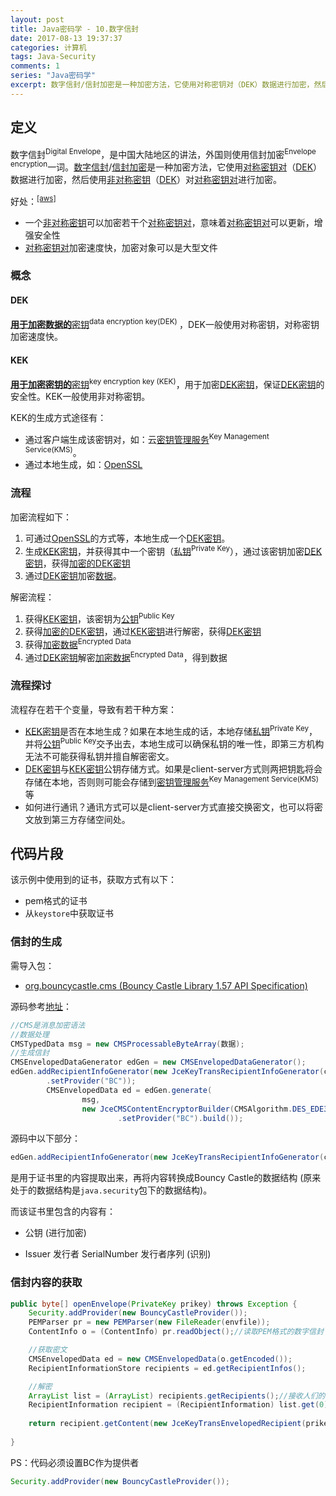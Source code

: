 ```yaml
---
layout: post
title: Java密码学 - 10.数字信封
date: 2017-08-13 19:37:37
categories: 计算机
tags: Java-Security 
comments: 1
series: "Java密码学"
excerpt: 数字信封/信封加密是一种加密方法，它使用对称密钥对（DEK）数据进行加密，然后使用非对称密钥（DEK）对对称密钥对进行加密。
---
```


## 定义

数字信封<sup>Digital
   Envelope</sup>，是中国大陆地区的讲法，外国则使用信封加密<sup>Envelope encryption</sup>一词。<u>数字信封</u>/<u>信封加密</u>是一种加密方法，它使用<u>对称密钥对</u>（[DEK](#DEK)）数据进行加密，然后使用<u>非对称密钥</u>（[DEK](#DEK)）对<u>对称密钥对</u>进行加密。

好处：<sup>[[aws]](https://docs.aws.amazon.com/zh_cn/kms/latest/developerguide/concepts.html#enveloping)</sup>

- 一个<u>非对称密钥</u>可以加密若干个<u>对称密钥对</u>，意味着<u>对称密钥对</u>可以更新，增强安全性
- <u>对称密钥对</u>加密速度快，加密对象可以是大型文件

### 概念

#### DEK

<u>**用于加密数据的**密钥</u><sup>data encryption key(DEK) </sup>，DEK一般使用对称密钥，对称密钥加密速度快。

#### KEK

<u>**用于加密密钥的**密钥</u><sup>key encryption key (KEK)</sup>，用于加密[DEK密钥](#DEK)，保证[DEK密钥](#DEK)的安全性。KEK一般使用非对称密钥。

KEK的生成方式途径有：

- 通过客户端生成该密钥对，如：云[密钥管理服务](https://cloud.google.com/kms)<sup>Key Management Service(KMS)</sup>。
- 通过本地生成，如：[OpenSSL](https://www.openssl.org/)

### 流程

加密流程如下：

1. 可通过[OpenSSL](https://www.openssl.org/)的方式等，本地生成一个[DEK密钥](#DEK)。
2. 生成[KEK密钥](#KEK)，并获得其中一个密钥（<u>私钥</u><sup>Private Key</sup>），通过该密钥加密[DEK密钥](#DEK)，获得[加密的DEK密钥](#DEK)
3. 通过[DEK密钥](#DEK)加密<u>数据</u>。

解密流程：

1. 获得[KEK密钥](#KEK)，该密钥为<u>公钥</u><sup>Public Key</sup>
2. 获得[加密的DEK密钥](#DEK)，通过[KEK密钥](#KEK)进行解密，获得[DEK密钥](#DEK)
3. 获得<u>加密数据</u><sup>Encrypted Data</sup>
4. 通过[DEK密钥](#DEK)解密<u>加密数据</u><sup>Encrypted Data</sup>，得到数据

### 流程探讨

流程存在若干个变量，导致有若干种方案：

- [KEK密钥](#KEK)是否在本地生成？如果在本地生成的话，本地存储<u>私钥</u><sup>Private Key</sup>，并将<u>公钥</u><sup>Public Key</sup>交予出去，本地生成可以确保私钥的唯一性，即第三方机构无法不可能获得私钥并擅自解密密文。
- [DEK密钥](#DEK)与[KEK密钥](#KEK)公钥存储方式。如果是client-server方式则两把钥匙将会存储在本地，否则则可能会存储到[密钥管理服务](https://cloud.google.com/kms)<sup>Key Management Service(KMS)</sup>等
- 如何进行通讯？通讯方式可以是client-server方式直接交换密文，也可以将密文放到第三方存储空间处。

## 代码片段

该示例中使用到的证书，获取方式有以下：

- pem格式的证书
- 从`keystore`中获取证书

###  信封的生成

需导入包：

- [org.bouncycastle.cms (Bouncy Castle Library 1.57 API Specification)](https://www.google.com/url?sa=t&rct=j&q=&esrc=s&source=web&cd=1&ved=0ahUKEwiMs73m-qXVAhXEGpQKHSf3BW0QFggnMAA&url=https%3A%2F%2Fwww.bouncycastle.org%2Fdocs%2Fpkixdocs1.4%2Forg%2Fbouncycastle%2Fcms%2Fpackage-summary.html&usg=AFQjCNGCxt5MIpwC5mPhgLsiqKHcccONZw)

源码参考[地址](https://www.bouncycastle.org/docs/pkixdocs1.5on/org/bouncycastle/cms/CMSEnvelopedDataGenerator.html)：

```java
//CMS是消息加密语法
//数据处理
CMSTypedData msg = new CMSProcessableByteArray(数据);
//生成信封
CMSEnvelopedDataGenerator edGen = new CMSEnvelopedDataGenerator();
edGen.addRecipientInfoGenerator(new JceKeyTransRecipientInfoGenerator(cert)//证书(含公钥)
		.setProvider("BC"));
		CMSEnvelopedData ed = edGen.generate(
				msg,
				new JceCMSContentEncryptorBuilder(CMSAlgorithm.DES_EDE3_CBC) //对称加密的算法
						.setProvider("BC").build());
```

源码中以下部分：


```java
edGen.addRecipientInfoGenerator(new JceKeyTransRecipientInfoGenerator(cert).setProvider("BC"));
```


是用于证书里的内容提取出来，再将内容转换成Bouncy Castle的数据结构 (原来处于的数据结构是`java.security`包下的数据结构)。

而该证书里包含的内容有：

- 公钥 (进行加密)

- Issuer 发行者 SerialNumber 发行者序列 (识别)

### 信封内容的获取

```java
public byte[] openEnvelope(PrivateKey prikey) throws Exception {
	Security.addProvider(new BouncyCastleProvider());
	PEMParser pr = new PEMParser(new FileReader(envfile));
	ContentInfo o = (ContentInfo) pr.readObject();//读取PEM格式的数字信封

	//获取密文
	CMSEnvelopedData ed = new CMSEnvelopedData(o.getEncoded());
	RecipientInformationStore recipients = ed.getRecipientInfos();

	//解密
	ArrayList list = (ArrayList) recipients.getRecipients();//接收人们的信息
	RecipientInformation recipient = (RecipientInformation) list.get(0);//获得第一个接收人
	
	return recipient.getContent(new JceKeyTransEnvelopedRecipient(prikey).setProvider("BC"));
	
}
```

PS：代码必须设置BC作为提供者

```java
Security.addProvider(new BouncyCastleProvider());
```